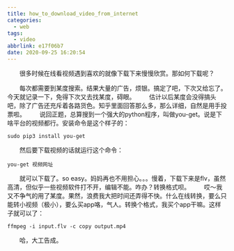 ```yaml
---
title: how_to_download_video_from_internet
categories:
  - web
tags:
  - video
abbrlink: e17f06b7
date: 2020-09-25 16:20:54
---
```

&emsp;&emsp;很多时候在线看视频遇到喜欢的就像下载下来慢慢欣赏。那如何下载呢？
<!-- more -->
&emsp;&emsp;每次都需要到某度搜索。结果大量的广告，烦银。搞定了吧，下次又给忘了。今天就记录一下，免得下次又去找某度，碍眼。
&emsp;&emsp;估计以后某度会没得搞头吧，除了广告还充斥着各路货色。知乎里面回答那么多，那么详细，自然是用手投票啦。
&emsp;&emsp;说回正题，总算搜到一个强大的python程序，叫做you-get。说是下啥平台的视频都行。安装命令是这个样子的：
```
sudo pip3 install you-get
```
&emsp;&emsp;然后要下载视频的话就运行这个命令：
```
you-get 视频网址
```
&emsp;&emsp;就可以下载了。so easy。妈妈再也不用担心。。。慢着，下载下来是flv，虽然高清，但似乎一些视频软件打不开，编辑不能。咋办？转换格式呗。
&emsp;&emsp;哎～我又不争气的用了某度。果然，浪费我大把时间还弄得不快。什么在线转换，要么只能转小视频（极小），要么买app咯，气人。转换个格式，我买个app干嘛。这样子就可以了：
```
ffmpeg -i input.flv -c copy output.mp4
```
&emsp;&emsp;哈，大工告成。
